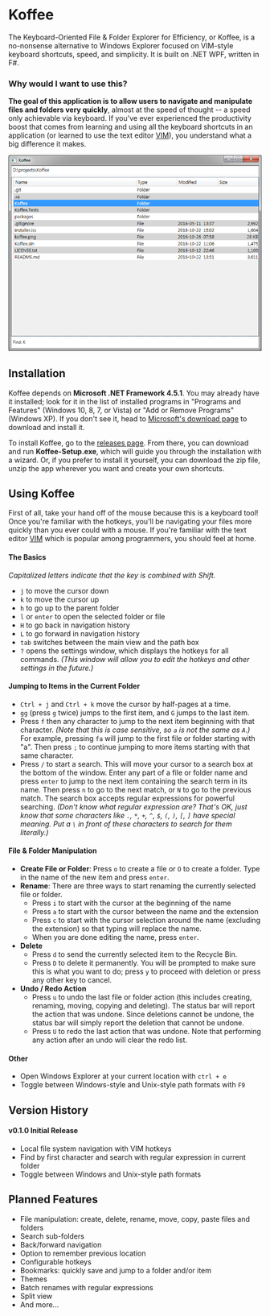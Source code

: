 # Koffee
The Keyboard-Oriented File & Folder Explorer for Efficiency, or Koffee, is a no-nonsense alternative to Windows Explorer focused on VIM-style keyboard shortcuts, speed, and simplicity. It is built on .NET WPF, written in F#.

### Why would I want to use this?
**The goal of this application is to allow users to navigate and manipulate files and folders very quickly**, almost at the speed of thought -- a speed only achievable via keyboard. If you've ever experienced the productivity boost that comes from learning and using all the keyboard shortcuts in an application (or learned to use the text editor [VIM](http://www.vim.org/)), you understand what a big difference it makes.

![Screenshot](koffee.png)

## Installation
Koffee depends on **Microsoft .NET Framework 4.5.1**. You may already have it installed; look for it in the list of installed programs in "Programs and Features" (Windows 10, 8, 7, or Vista) or "Add or Remove Programs" (Windows XP). If you don't see it, head to [Microsoft's download page](https://www.microsoft.com/en-us/download/details.aspx?id=40773) to download and install it.

To install Koffee, go to the [releases page](https://github.com/mattstermiller/koffee/releases). From there, you can download and run **Koffee-Setup.exe**, which will guide you through the installation with a wizard. Or, if you prefer to install it yourself, you can download the zip file, unzip the app wherever you want and create your own shortcuts.

## Using Koffee
First of all, take your hand off of the mouse because this is a keyboard tool! Once you're familiar with the hotkeys, you'll be navigating your files more quickly than you ever could with a mouse. If you're familiar with the text editor [VIM](http://www.vim.org/) which is popular among programmers, you should feel at home.

#### The Basics
_Capitalized letters indicate that the key is combined with Shift._
- `j` to move the cursor down
- `k` to move the cursor up
- `h` to go up to the parent folder
- `l` or `enter` to open the selected folder or file
- `H` to go back in navigation history
- `L` to go forward in navigation history
- `tab` switches between the main view and the path box
- `?` opens the settings window, which displays the hotkeys for all commands. _(This window will allow you to edit the hotkeys and other settings in the future.)_

#### Jumping to Items in the Current Folder
- `Ctrl + j` and `Ctrl + k` move the cursor by half-pages at a time.
- `gg` (press `g` twice) jumps to the first item, and `G` jumps to the last item.
- Press `f` then any character to jump to the next item beginning with that character. _(Note that this is case sensitive, so `a` is not the same as `A`.)_ For example, pressing `fa` will jump to the first file or folder starting with "a". Then press `;` to continue jumping to more items starting with that same character.
- Press `/` to start a search. This will move your cursor to a search box at the bottom of the window. Enter any part of a file or folder name and press `enter` to jump to the next item containing the search term in its name. Then press `n` to go to the next match, or `N` to go to the previous match. The search box accepts regular expressions for powerful searching. _(Don't know what regular expression are? That's OK, just know that some characters like `.`, `*`, `+`, `^`, `$`, `(`, `)`, `[`, `]` have special meaning. Put a `\` in front of these characters to search for them literally.)_

#### File & Folder Manipulation
- **Create File or Folder**: Press `o` to create a file or `O` to create a folder. Type in the name of the new item and press `enter`.
- **Rename**: There are three ways to start renaming the currently selected file or folder.
    - Press `i` to start with the cursor at the beginning of the name
    - Press `a` to start with the cursor between the name and the extension
    - Press `c` to start with the cursor selection around the name (excluding the extension) so that typing will replace the name.
    - When you are done editing the name, press `enter`.
- **Delete**
    - Press `d` to send the currently selected item to the Recycle Bin.
    - Press `D` to delete it permanently. You will be prompted to make sure this is what you want to do; press `y` to proceed with deletion or press any other key to cancel.
- **Undo / Redo Action**
    - Press `u` to undo the last file or folder action (this includes creating, renaming, moving, copying and deleting). The status bar will report the action that was undone. Since deletions cannot be undone, the status bar will simply report the deletion that cannot be undone.
    - Press `U` to redo the last action that was undone. Note that performing any action after an undo will clear the redo list.

#### Other
- Open Windows Explorer at your current location with `ctrl + e`
- Toggle between Windows-style and Unix-style path formats with `F9`

## Version History

#### v0.1.0  Initial Release
- Local file system navigation with VIM hotkeys
- Find by first character and search with regular expression in current folder
- Toggle between Windows and Unix-style path formats

## Planned Features
- File manipulation: create, delete, rename, move, copy, paste files and folders
- Search sub-folders
- Back/forward navigation
- Option to remember previous location
- Configurable hotkeys
- Bookmarks: quickly save and jump to a folder and/or item
- Themes
- Batch renames with regular expressions
- Split view
- And more...


